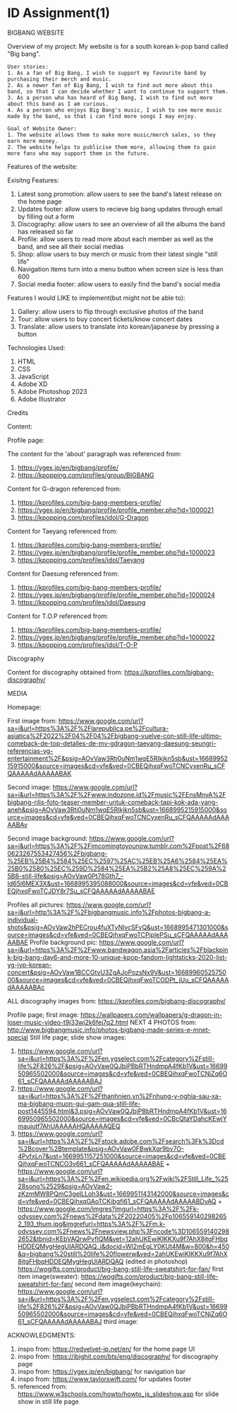 # ID Assignment(1)
 BIGBANG WEBSITE

 Overview of my project:
    My website is for a south korean k-pop band called "Big bang". 

    User stories:
    1. As a fan of Big Bang, I wish to support my favourite band by purchasing their merch and music.
    2. As a newer fan of Big Bang, I wish to find out more about this band, so that I can decide whether I want to continue to support them.
    3. As a person who has heard of Big Bang, I wish to find out more about this band as I am curious.
    4. As a person who enjoys Big Bang's music, I wish to see more music made by the band, so that i can find more songs I may enjoy.

    Goal of Website Owner:
    1. The website allows them to make more music/merch sales, so they earn more money.
    2. The website helps to publicise them more, allowing them to gain more fans who may support them in the future.


Features of the website:

Exisitng Features:
   1. Latest song promotion: allow users to see the band's latest release on the home page
   2. Updates footer: allow users to recieve big bang updates through email by filling out a form
   3. Discography: allow users to see an overview of all the albums the band has released so far
   4. Profile: allow users to read more about each member as well as the band, and see all their social medias
   5. Shop: allow users to buy merch or music from their latest single "still life"
   6. Navigation items turn into a menu button when screen size is less than 600
   7. Social media footer: allow users to easily find the band's social media

Features I would LIKE to implement(but might not be able to):
   1. Gallery: allow users to flip through exclusive photos of the band
   2. Tour: allow users to buy concert tickets/know concert dates
   3. Translate: allow users to translate into korean/japanese by pressing a button

Technologies Used:
   1. HTML
   2. CSS
   3. JavaScript
   4. Adobe XD
   5. Adobe Photoshop 2023
   6. Adobe Illustrator

Credits

Content:

Profile page:

The content for the 'about' paragraph was referenced from:
1. https://ygex.jp/en/bigbang/profile/
2. https://kpopping.com/profiles/group/BIGBANG

Content for G-dragon referenced from:
1. https://kprofiles.com/big-bang-members-profile/
2. https://ygex.jp/en/bigbang/profile/profile_member.php?id=1000021
3. https://kpopping.com/profiles/idol/G-Dragon

Content for Taeyang referenced from:
1. https://kprofiles.com/big-bang-members-profile/
2. https://ygex.jp/en/bigbang/profile/profile_member.php?id=1000023
3. https://kpopping.com/profiles/idol/Taeyang

Content for Daesung referenced from:
1. https://kprofiles.com/big-bang-members-profile/
2. https://ygex.jp/en/bigbang/profile/profile_member.php?id=1000024
3. https://kpopping.com/profiles/idol/Daesung

Content for T.O.P referenced from:
1. https://kprofiles.com/big-bang-members-profile/
2. https://ygex.jp/en/bigbang/profile/profile_member.php?id=1000022
3. https://kpopping.com/profiles/idol/T-O-P

Discography

Content for discography obtained from:
https://kprofiles.com/bigbang-discography/

MEDIA 

Homepage:

First image from:
https://www.google.com/url?sa=i&url=https%3A%2F%2Flarepublica.pe%2Fcultura-asiatica%2F2022%2F04%2F04%2Fbigbang-vuelve-con-still-life-ultimo-comeback-de-top-detalles-de-mv-gdragon-taeyang-daesung-seungri-referencias-yg-entertainment%2F&psig=AOvVaw3Rtj0uNm1wqE5RIkjkn5sb&ust=1668995215915000&source=images&cd=vfe&ved=0CBEQjhxqFwoTCNCyxenRu_sCFQAAAAAdAAAAABAK

Second image:
https://www.google.com/url?sa=i&url=https%3A%2F%2Fwww.indozone.id%2Fmusic%2FEnsMnyA%2Fbigbang-rilis-foto-teaser-member-untuk-comeback-tapi-kok-ada-yang-aneh&psig=AOvVaw3Rtj0uNm1wqE5RIkjkn5sb&ust=1668995215915000&source=images&cd=vfe&ved=0CBEQjhxqFwoTCNCyxenRu_sCFQAAAAAdAAAAABAv

Second image background:
https://www.google.com/url?sa=i&url=https%3A%2F%2Fimcomingtoyounow.tumblr.com%2Fpost%2F680623267553427456%2Fbigbang-%25EB%25B4%2584%25EC%2597%25AC%25EB%25A6%2584%25EA%25B0%2580%25EC%259D%2584%25EA%25B2%25A8%25EC%259A%25B8-still-life&psig=AOvVaw0Pt78Gth7_-Id65l6MEX3X&ust=1668995395088000&source=images&cd=vfe&ved=0CBEQjhxqFwoTCJDY8r7Su_sCFQAAAAAdAAAAABAE

Profiles all pictures:
https://www.google.com/url?sa=i&url=http%3A%2F%2Fbigbangmusic.info%2Fphotos-bigbang-a-individual-shots&psig=AOvVaw2hPECrou4fuXTyNlvcSFvQ&ust=1668995471301000&source=images&cd=vfe&ved=0CBEQjhxqFwoTCPiplePSu_sCFQAAAAAdAAAAABAE
Profile background pic:
https://www.google.com/url?sa=i&url=https%3A%2F%2Fwww.bandwagon.asia%2Farticles%2Fblackpink-big-bang-day6-and-more-10-unique-kpop-fandom-lightsticks-2020-list-yg-jyp-korean-concert&psig=AOvVaw1BCCGtvU3ZgAJoPozsNx9V&ust=1668996052575000&source=images&cd=vfe&ved=0CBEQjhxqFwoTCODPt_jUu_sCFQAAAAAdAAAAABAc

ALL discography images from:
https://kprofiles.com/bigbang-discography/

Profile page;
first image:
https://wallpapers.com/wallpapers/g-dragon-in-loser-music-video-t9j33wj2k6fej7q2.html
NEXT 4 PHOTOS from:
http://www.bigbangmusic.info/photos-bigbang-made-series-e-mnet-special
Still life page;
slide show images:
1. https://www.google.com/url?sa=i&url=https%3A%2F%2Fen.ygselect.com%2Fcategory%2Fstill-life%2F826%2F&psig=AOvVaw0QJbiPBbRTHndmpA4fKb1V&ust=1669950965502000&source=images&cd=vfe&ved=0CBEQjhxqFwoTCNiZq6O61_sCFQAAAAAdAAAAABAJ
2. https://www.google.com/url?sa=i&url=https%3A%2F%2Fthanhnien.vn%2Fnhung-y-nghia-sau-xa-ma-bigbang-muon-gui-gam-qua-still-life-post1445594.html&3.psig=AOvVaw0QJbiPBbRTHndmpA4fKb1V&ust=1669950965502000&source=images&cd=vfe&ved=0CBcQtaYDahcKEwjYmaujutf7AhUAAAAAHQAAAAAQEQ
3. https://www.google.com/url?sa=i&url=https%3A%2F%2Fstock.adobe.com%2Fsearch%3Fk%3Dcd%2Bcover%2Btemplate&psig=AOvVaw0FBwkXqr9bv7O-4PvfxLn7&ust=1669951157251000&source=images&cd=vfe&ved=0CBEQjhxqFwoTCNCO3v661_sCFQAAAAAdAAAAABAE + https://www.google.com/url?sa=i&url=https%3A%2F%2Fen.wikipedia.org%2Fwiki%2FStill_Life_%2528song%2529&psig=AOvVaw2-zKzmMW8PQmC3geILLoh3&ust=1669951143142000&source=images&cd=vfe&ved=0CBEQjhxqGAoTCKibgfi61_sCFQAAAAAdAAAAABDvAQ + https://www.google.com/imgres?imgurl=https%3A%2F%2Fk-odyssey.com%2Fnews%2Fdata%2F20220405%2Fp1065591402982652_193_thum.jpg&imgrefurl=https%3A%2F%2Fm.k-odyssey.com%2Fnews%2Fnewsview.php%3Fncode%3D1065591402982652&tbnid=KEbVAQrwPvfIQM&vet=12ahUKEwiKlKKXu9f7AhX8jtgFHbqHDDEQMygHegUIARDQAQ..i&docid=WI2mEgLY0KUt4M&w=800&h=450&q=bigbang%20still%20life%20flowerw&ved=2ahUKEwiKlKKXu9f7AhX8jtgFHbqHDDEQMygHegUIARDQAQ (edited in photoshop)
https://wogifts.com/product/big-bang-still-life-sweatshirt-for-fan/
first item image(sweater):
https://wogifts.com/product/big-bang-still-life-sweatshirt-for-fan/
second item image(keychain):
https://www.google.com/url?sa=i&url=https%3A%2F%2Fen.ygselect.com%2Fcategory%2Fstill-life%2F826%2F&psig=AOvVaw0QJbiPBbRTHndmpA4fKb1V&ust=1669950965502000&source=images&cd=vfe&ved=0CBEQjhxqFwoTCNiZq6O61_sCFQAAAAAdAAAAABAJ
third image:



ACKNOWLEDGMENTS:
1. inspo from: https://redvelvet-jp.net/en/ for the home page UI
2. inspo from: https://ibighit.com/bts/eng/discography/ for discography page
3. inspo from: https://ygex.jp/en/bigbang/ for navigation bar
4. inspo from: https://www.taylorswift.com/ for updates footer
5. referenced from: https://www.w3schools.com/howto/howto_js_slideshow.asp for slide show in still life page
